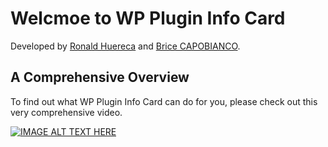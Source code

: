 # Welcmoe to WP Plugin Info Card

Developed by <a href="https://mediaron.com">Ronald Huereca</a> and <a href="https://www.b-website.com/">Brice CAPOBIANCO</a>.

## A Comprehensive Overview

To find out what WP Plugin Info Card can do for you, please check out this very comprehensive video.

[![IMAGE ALT TEXT HERE](https://img.youtube.com/vi/aPcU27-R6lU/0.jpg)](https://www.youtube.com/watch?v=aPcU27-R6lU)


